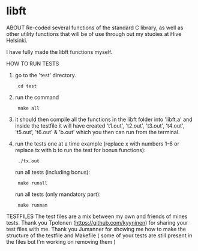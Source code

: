 # libft

ABOUT
Re-coded several functions of the standard C library, as well as other utility functions that will be of use through out my studies at Hive Helsinki.

I have fully made the libft functions myself.


HOW TO RUN TESTS
1. go to the 'test' directory.

		cd test

2. run the command

		make all

3. it should then compile all the functions in the libft folder into 'libft.a' and inside the testfile it will have created 't1.out', 't2.out', 't3.out', 't4.out', 't5.out', 't6.out' & 'b.out' which you then can run from the terminal.

4. run the tests one at a time example (replace x with numbers 1-6 or replace tx with b to run the test for bonus functions):

		./tx.out

   run all tests (including bonus):

		make runall

   run all tests (only mandatory part):

		make runman


TESTFILES
The test files are a mix between my own and friends of mines tests. Thank you Tpolonen (https://github.com/kyyninen) for sharing your test files with me. Thank you Jumanner for showing me how to make the structure of the testfile and Makefile ( some of your tests are still present in the files but I'm working on removing them )
